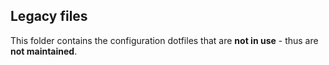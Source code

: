 ## Legacy files

This folder contains the configuration dotfiles that are **not in use** - thus are **not maintained**.
